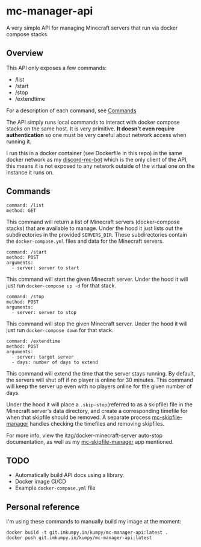 # mc-manager-api

A very simple API for managing Minecraft servers that run via docker compose stacks.

## Overview

This API only exposes a few commands:

- /list
- /start
- /stop
- /extendtime

For a description of each command, see [Commands](#Commands)

The API simply runs local commands to interact with docker compose stacks on the same host. It is very primitive. **It doesn't even require authentication** so one must be very careful about network access when running it.

I run this in a docker container (see Dockerfile in this repo) in the same docker network as my [discord-mc-bot](https://github.com/tcpkump/discord-mcbot) which is the only client of the API, this means it is not exposed to any network outside of the virtual one on the instance it runs on.

## Commands

```
command: /list
method: GET
```

This command will return a list of Minecraft servers (docker-compose stacks) that are available to manage. Under the hood it just lists out the subdirectories in the provided `SERVERS_DIR`. These subdirectories contain the `docker-compose.yml` files and data for the Minecraft servers.

```
command: /start
method: POST
arguments:
  - server: server to start
```

This command will start the given Minecraft server. Under the hood it will just run `docker-compose up -d` for that stack.

```
command: /stop
method: POST
arguments:
  - server: server to stop
```

This command will stop the given Minecraft server. Under the hood it will just run `docker-compose down` for that stack.

```
command: /extendtime
method: POST
arguments:
  - server: target server
  - days: number of days to extend
```

This command will extend the time that the server stays running. By default, the servers will shut off if no player is online for 30 minutes. This command will keep the server up even with no players online for the given number of days.

Under the hood it will place a `.skip-stop`(referred to as a skipfile) file in the Minecraft server's data directory, and create a corresponding timefile for when that skipfile should be removed. A separate process [mc-skipfile-manager](https://github.com/tcpkump/mc-skipfile-manager) handles checking the timefiles and removing skipfiles.

For more info, view the itzg/docker-minecraft-server auto-stop documentation, as well as my [mc-skipfile-manager](https://github.com/tcpkump/mc-skipfile-manager) app mentioned.

## TODO

- Automatically build API docs using a library.
- Docker image CI/CD
- Example `docker-compose.yml` file

## Personal reference

I'm using these commands to manually build my image at the moment:

```
docker build -t git.imkumpy.in/kumpy/mc-manager-api:latest .
docker push git.imkumpy.in/kumpy/mc-manager-api:latest
```


